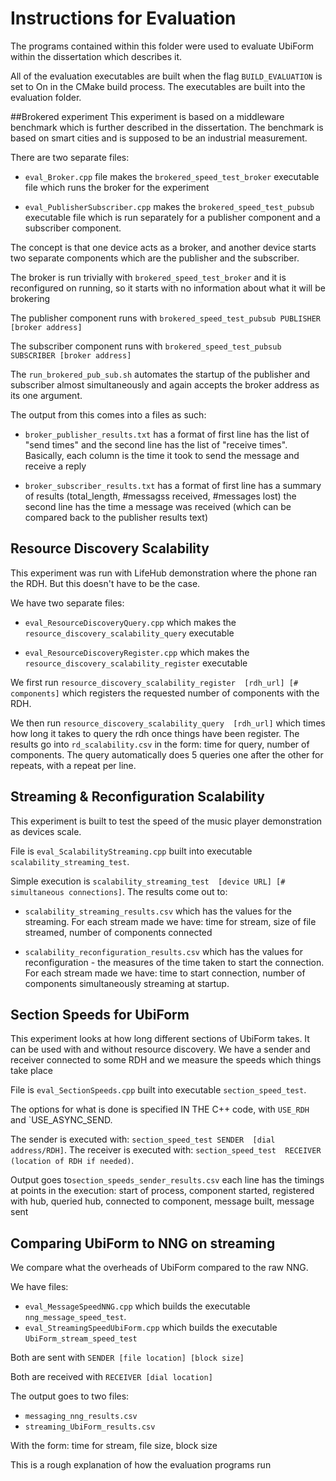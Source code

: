 # Instructions for Evaluation
The programs contained within this folder were used to 
evaluate UbiForm within the dissertation which describes 
it. 

All of the evaluation executables are built when the 
flag `BUILD_EVALUATION` is set to On in the CMake build 
process. The executables are built into the evaluation 
folder.


##Brokered experiment
This experiment is based on a middleware benchmark which 
is further described in the dissertation. The benchmark 
is based on smart cities and is supposed to be an 
industrial measurement.

There are two separate files: 
- `eval_Broker.cpp` file makes the 
  `brokered_speed_test_broker` executable file which 
  runs the broker for the experiment
  
- `eval_PublisherSubscriber.cpp` makes the 
  `brokered_speed_test_pubsub` executable file which is 
  run separately for a publisher component and a 
  subscriber component.
  
The concept is that one device acts as a broker, and 
another device starts two separate components which are 
the publisher and the subscriber.

The broker is run trivially with 
`brokered_speed_test_broker` and it is reconfigured on 
running, so it starts with no information about what it 
will be brokering

The publisher component runs with 
`brokered_speed_test_pubsub PUBLISHER [broker address]`

The subscriber component runs with 
`brokered_speed_test_pubsub SUBSCRIBER [broker address]`

The `run_brokered_pub_sub.sh` automates the startup of 
the publisher and subscriber almost simultaneously and 
again accepts the broker address as its one argument. 

The output from this comes into a files as such:
- `broker_publisher_results.txt` has a format of first 
  line has the list of "send times" and the second line 
  has the list of "receive times". Basically, each 
  column is the time it took to send the message and 
  receive a reply

- `broker_subscriber_results.txt` has a format of first 
  line has a summary of results (total_length, #messagss 
  received, #messages lost) the second line has the time 
  a message was received (which can be compared back to 
  the publisher results text)
  
## Resource Discovery Scalability
This experiment was run with LifeHub demonstration where 
the phone ran the RDH. But this doesn't have to be the case.

We have two separate files:
- `eval_ResourceDiscoveryQuery.cpp` which makes the 
  `resource_discovery_scalability_query` executable

- `eval_ResourceDiscoveryRegister.cpp` which makes the 
  `resource_discovery_scalability_register` executable
  

We first run `resource_discovery_scalability_register 
[rdh_url] [# components]` which registers the requested 
number of components with the RDH.

We then run `resource_discovery_scalability_query 
[rdh_url]` which times how long it takes to query the 
rdh once things have been register. The results go into 
`rd_scalability.csv` in the form: time for query, 
number of components. The query automatically does 5 
queries one after the other for repeats, with a repeat 
per line.


## Streaming & Reconfiguration Scalability
This experiment is built to test the speed of the music 
player demonstration as devices scale. 

File is `eval_ScalabilityStreaming.cpp` built into 
executable `scalability_streaming_test`. 

Simple execution is `scalability_streaming_test 
[device URL] [# simultaneous connections]`. The results 
come out to:
- `scalability_streaming_results.csv` which has the 
  values for the streaming. For each stream made we 
  have: time for stream, size of file streamed, number 
  of components connected

- `scalability_reconfiguration_results.csv` which has 
  the values for reconfiguration - the measures of the 
  time taken to start the connection. For each stream 
  made we have: time to start connection, number of 
  components simultaneously streaming at startup.
  

## Section Speeds for UbiForm
This experiment looks at how long different sections of 
UbiForm takes. It can be used with and without resource 
discovery. We have a sender and receiver connected to 
some RDH and we measure the speeds which things take place

File is `eval_SectionSpeeds.cpp` built into executable 
`section_speed_test`. 

The options for what is done is specified IN THE C++ 
code, with `USE_RDH` and `USE_ASYNC_SEND.

The sender is executed with: `section_speed_test SENDER 
[dial address/RDH]`.
The receiver is executed with: `section_speed_test 
RECEIVER (location of RDH if needed)`.


Output goes to`section_speeds_sender_results.csv` each line 
has the timings at points in the execution: start of 
process, component started, registered with hub, queried 
hub, connected to component, message built, message sent 


## Comparing UbiForm to NNG on streaming
We compare what the overheads of UbiForm compared to the 
raw NNG.

We have files:
- `eval_MessageSpeedNNG.cpp` which builds the executable 
  `nng_message_speed_test`.
- `eval_StreamingSpeedUbiForm.cpp` which builds the 
  executable `UbiForm_stream_speed_test`
  

Both are sent with `SENDER [file location] [block size]`

Both are received with `RECEIVER [dial location]`

The output goes to two files: 
- `messaging_nng_results.csv`
- `streaming_UbiForm_results.csv`

With the form: time for stream, file size, block size



This is a rough explanation of how the evaluation 
programs run

